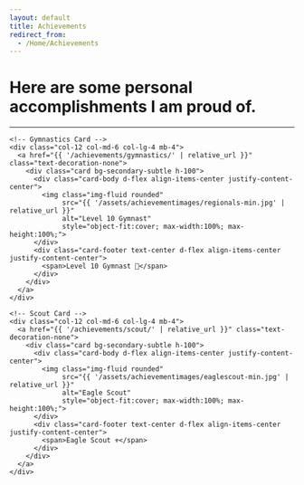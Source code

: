 ```yaml
---
layout: default
title: Achievements
redirect_from:
  - /Home/Achievements
---
```


<div class="text-center">
  <h1>Here are some personal accomplishments I am proud of.</h1>
</div>
<hr/>

<div class="container">
  <div class="row justify-content-center">

    <!-- Gymnastics Card -->
    <div class="col-12 col-md-6 col-lg-4 mb-4">
      <a href="{{ '/achievements/gymnastics/' | relative_url }}" class="text-decoration-none">
        <div class="card bg-secondary-subtle h-100">
          <div class="card-body d-flex align-items-center justify-content-center">
            <img class="img-fluid rounded"
                 src="{{ '/assets/achievementimages/regionals-min.jpg' | relative_url }}"
                 alt="Level 10 Gymnast"
                 style="object-fit:cover; max-width:100%; max-height:100%;">
          </div>
          <div class="card-footer text-center d-flex align-items-center justify-content-center">
            <span>Level 10 Gymnast 💪</span>
          </div>
        </div>
      </a>
    </div>

    <!-- Scout Card -->
    <div class="col-12 col-md-6 col-lg-4 mb-4">
      <a href="{{ '/achievements/scout/' | relative_url }}" class="text-decoration-none">
        <div class="card bg-secondary-subtle h-100">
          <div class="card-body d-flex align-items-center justify-content-center">
            <img class="img-fluid rounded"
                 src="{{ '/assets/achievementimages/eaglescout-min.jpg' | relative_url }}"
                 alt="Eagle Scout"
                 style="object-fit:cover; max-width:100%; max-height:100%;">
          </div>
          <div class="card-footer text-center d-flex align-items-center justify-content-center">
            <span>Eagle Scout ⚜</span>
          </div>
        </div>
      </a>
    </div>

  </div>
</div>
